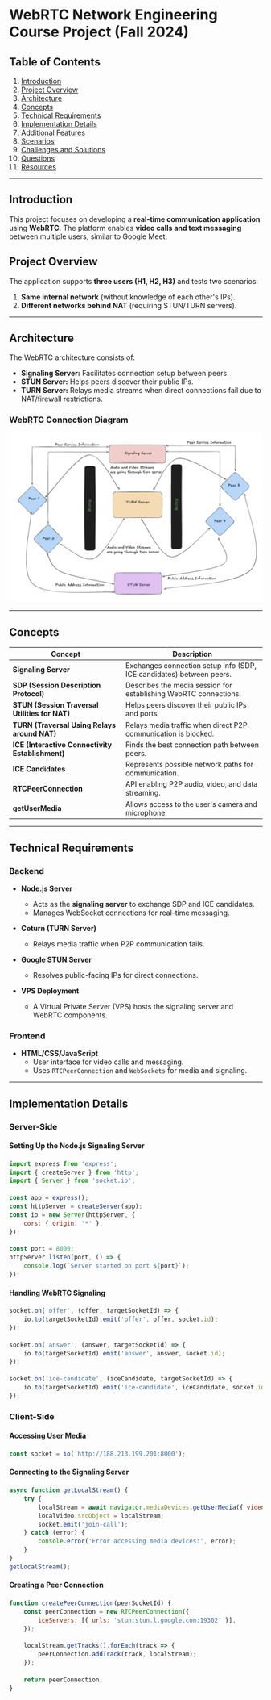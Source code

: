 # WebRTC Network Engineering Course Project (Fall 2024)
## Table of Contents
1. [Introduction](#introduction)  
2. [Project Overview](#project-overview)  
3. [Architecture](#architecture)  
4. [Concepts](#concepts)  
5. [Technical Requirements](#technical-requirements)  
6. [Implementation Details](#implementation-details)  
7. [Additional Features](#additional-features)  
8. [Scenarios](#scenarios)  
9. [Challenges and Solutions](#challenges-and-solutions)  
10. [Questions](#questions)  
11. [Resources](#resources)  

---

## Introduction
This project focuses on developing a **real-time communication application** using **WebRTC**. The platform enables **video calls and text messaging** between multiple users, similar to Google Meet.

## Project Overview
The application supports **three users (H1, H2, H3)** and tests two scenarios:
1. **Same internal network** (without knowledge of each other's IPs).
2. **Different networks behind NAT** (requiring STUN/TURN servers).

---

## Architecture
The WebRTC architecture consists of:
- **Signaling Server:** Facilitates connection setup between peers.
- **STUN Server:** Helps peers discover their public IPs.
- **TURN Server:** Relays media streams when direct connections fail due to NAT/firewall restrictions.

### WebRTC Connection Diagram
![WebRTC Architecture](./assets/webrtc-architecture.png)

---

## Concepts

| Concept | Description |
|---------|------------|
| **Signaling Server** | Exchanges connection setup info (SDP, ICE candidates) between peers. |
| **SDP (Session Description Protocol)** | Describes the media session for establishing WebRTC connections. |
| **STUN (Session Traversal Utilities for NAT)** | Helps peers discover their public IPs and ports. |
| **TURN (Traversal Using Relays around NAT)** | Relays media traffic when direct P2P communication is blocked. |
| **ICE (Interactive Connectivity Establishment)** | Finds the best connection path between peers. |
| **ICE Candidates** | Represents possible network paths for communication. |
| **RTCPeerConnection** | API enabling P2P audio, video, and data streaming. |
| **getUserMedia** | Allows access to the user's camera and microphone. |

---

## Technical Requirements

### **Backend**
- **Node.js Server**  
  - Acts as the **signaling server** to exchange SDP and ICE candidates.  
  - Manages WebSocket connections for real-time messaging.  

- **Coturn (TURN Server)**  
  - Relays media traffic when P2P communication fails.  

- **Google STUN Server**  
  - Resolves public-facing IPs for direct connections.  

- **VPS Deployment**  
  - A Virtual Private Server (VPS) hosts the signaling server and WebRTC components.

### **Frontend**
- **HTML/CSS/JavaScript**
  - User interface for video calls and messaging.
  - Uses `RTCPeerConnection` and `WebSockets` for media and signaling.

---

## Implementation Details

### **Server-Side**
#### **Setting Up the Node.js Signaling Server**
```javascript
import express from 'express';
import { createServer } from 'http';
import { Server } from 'socket.io';

const app = express();
const httpServer = createServer(app);
const io = new Server(httpServer, {
    cors: { origin: '*' },
});

const port = 8000;
httpServer.listen(port, () => {
    console.log(`Server started on port ${port}`);
});
```

#### **Handling WebRTC Signaling**
```javascript
socket.on('offer', (offer, targetSocketId) => {
    io.to(targetSocketId).emit('offer', offer, socket.id);
});

socket.on('answer', (answer, targetSocketId) => {
    io.to(targetSocketId).emit('answer', answer, socket.id);
});

socket.on('ice-candidate', (iceCandidate, targetSocketId) => {
    io.to(targetSocketId).emit('ice-candidate', iceCandidate, socket.id);
});
```

### **Client-Side**
#### **Accessing User Media**
```javascript
const socket = io('http://188.213.199.201:8000');
```
#### **Connecting to the Signaling Server**
```javascript
async function getLocalStream() {
    try {
        localStream = await navigator.mediaDevices.getUserMedia({ video: true, audio: true });
        localVideo.srcObject = localStream;
        socket.emit('join-call');
    } catch (error) {
        console.error('Error accessing media devices:', error);
    }
}
getLocalStream();
```
#### **Creating a Peer Connection**
```javascript
function createPeerConnection(peerSocketId) {
    const peerConnection = new RTCPeerConnection({
        iceServers: [{ urls: 'stun:stun.l.google.com:19302' }],
    });

    localStream.getTracks().forEach(track => {
        peerConnection.addTrack(track, localStream);
    });

    return peerConnection;
}
```
